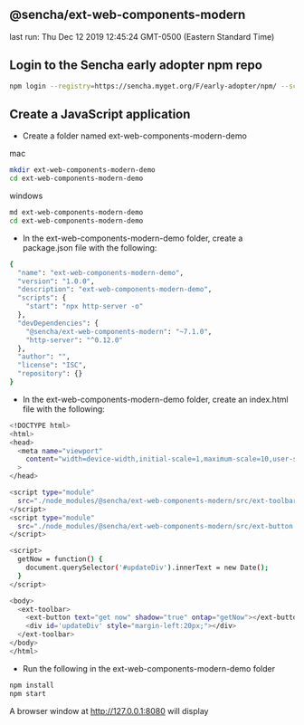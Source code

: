 ## @sencha/ext-web-components-modern

last run: Thu Dec 12 2019 12:45:24 GMT-0500 (Eastern Standard Time)

## Login to the Sencha early adopter npm repo

```sh
npm login --registry=https://sencha.myget.org/F/early-adopter/npm/ --scope=@sencha

```

## Create a JavaScript application

- Create a folder named ext-web-components-modern-demo

mac
```sh
mkdir ext-web-components-modern-demo
cd ext-web-components-modern-demo
```

windows
```sh
md ext-web-components-modern-demo
cd ext-web-components-modern-demo
```

- In the ext-web-components-modern-demo folder, create a package.json file with the following:

```sh
{
  "name": "ext-web-components-modern-demo",
  "version": "1.0.0",
  "description": "ext-web-components-modern-demo",
  "scripts": {
    "start": "npx http-server -o"
  },
  "devDependencies": {
    "@sencha/ext-web-components-modern": "~7.1.0",
    "http-server": "^0.12.0"
  },
  "author": "",
  "license": "ISC",
  "repository": {}
}
```

- In the ext-web-components-modern-demo folder, create an index.html file with the following:

```sh
<!DOCTYPE html>
<html>
<head>
  <meta name="viewport"
    content="width=device-width,initial-scale=1,maximum-scale=10,user-scalable=yes"
  >
</head>

<script type="module"
  src="./node_modules/@sencha/ext-web-components-modern/src/ext-toolbar.component.js">
</script>
<script type="module"
  src="./node_modules/@sencha/ext-web-components-modern/src/ext-button.component.js">
</script>

<script>
  getNow = function() {
    document.querySelector('#updateDiv').innerText = new Date();
  }
</script>

<body>
  <ext-toolbar>
    <ext-button text="get now" shadow="true" ontap="getNow"></ext-button>
    <div id='updateDiv' style="margin-left:20px;"></div>
  </ext-toolbar>
</body>
</html>
```

- Run the following in the ext-web-components-modern-demo folder

```sh
npm install
npm start
```

A browser window at http://127.0.0.1:8080 will display
